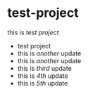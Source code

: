 # test-project

this is *test project*

- test project
- this is *another* update
- this is *another* update
- this is *third* update
- this is *4th* update
- this is *5th* update
